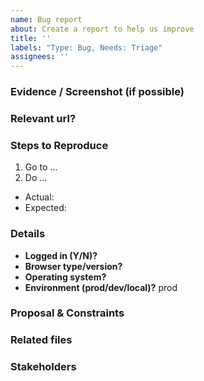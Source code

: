```yaml
---
name: Bug report
about: Create a report to help us improve
title: ''
labels: "Type: Bug, Needs: Triage"
assignees: ''
---
```


<!-- What problem are we solving? What does the experience look like today? What are the symptoms? -->

### Evidence / Screenshot (if possible)

### Relevant url?
<!-- `https://fitnesstrackers.herokuapp.com/...` -->

### Steps to Reproduce
<!-- What steps caused you to find the bug? -->
1. Go to ...
2. Do ...

<!-- What actually happened after these steps? What did you expect to happen? -->
* Actual: 
* Expected: 

### Details

- **Logged in (Y/N)?** 
- **Browser type/version?** 
- **Operating system?** 
- **Environment (prod/dev/local)?** prod
<!-- If not sure, put prod -->

### Proposal & Constraints
<!-- What is the proposed solution / implementation? Is there a precedent of this approach succeeding elsewhere? -->

### Related files
<!-- Files related to this issue; this is super useful for new contributors who might want to help! If you're not sure, leave this blank; a maintainer will add them. -->

### Stakeholders
<!-- @ tag stakeholders of this bug -->
